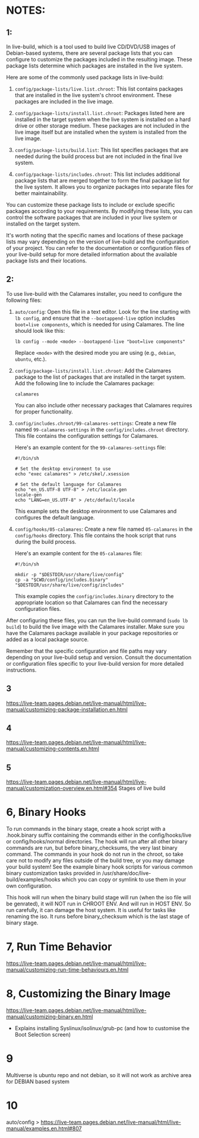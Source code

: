 # NOTES:

## 1:
In live-build, which is a tool used to build live CD/DVD/USB images of Debian-based systems, there are several package lists that you can configure to customize the packages included in the resulting image. These package lists determine which packages are installed in the live system.

Here are some of the commonly used package lists in live-build:

1. `config/package-lists/live.list.chroot`: This list contains packages that are installed in the live system's chroot environment. These packages are included in the live image.

2. `config/package-lists/install.list.chroot`: Packages listed here are installed in the target system when the live system is installed on a hard drive or other storage medium. These packages are not included in the live image itself but are installed when the system is installed from the live image.

3. `config/package-lists/build.list`: This list specifies packages that are needed during the build process but are not included in the final live system.

4. `config/package-lists/includes.chroot`: This list includes additional package lists that are merged together to form the final package list for the live system. It allows you to organize packages into separate files for better maintainability.

You can customize these package lists to include or exclude specific packages according to your requirements. By modifying these lists, you can control the software packages that are included in your live system or installed on the target system.

It's worth noting that the specific names and locations of these package lists may vary depending on the version of live-build and the configuration of your project. You can refer to the documentation or configuration files of your live-build setup for more detailed information about the available package lists and their locations.

## 2:
To use live-build with the Calamares installer, you need to configure the following files:

1. `auto/config`: Open this file in a text editor. Look for the line starting with `lb config`, and ensure that the `--bootappend-live` option includes `boot=live components`, which is needed for using Calamares. The line should look like this:

   ```
   lb config --mode <mode> --bootappend-live "boot=live components"
   ```

   Replace `<mode>` with the desired mode you are using (e.g., `debian`, `ubuntu`, etc.).

2. `config/package-lists/install.list.chroot`: Add the Calamares package to the list of packages that are installed in the target system. Add the following line to include the Calamares package:

   ```
   calamares
   ```

   You can also include other necessary packages that Calamares requires for proper functionality.

3. `config/includes.chroot/99-calamares-settings`: Create a new file named `99-calamares-settings` in the `config/includes.chroot` directory. This file contains the configuration settings for Calamares.

   Here's an example content for the `99-calamares-settings` file:

   ```
   #!/bin/sh

   # Set the desktop environment to use
   echo "exec calamares" > /etc/skel/.xsession

   # Set the default language for Calamares
   echo "en_US.UTF-8 UTF-8" > /etc/locale.gen
   locale-gen
   echo "LANG=en_US.UTF-8" > /etc/default/locale
   ```

   This example sets the desktop environment to use Calamares and configures the default language.

4. `config/hooks/05-calamares`: Create a new file named `05-calamares` in the `config/hooks` directory. This file contains the hook script that runs during the build process.

   Here's an example content for the `05-calamares` file:

   ```
   #!/bin/sh

   mkdir -p "$DESTDIR/usr/share/live/config"
   cp -a "$CWD/config/includes.binary" "$DESTDIR/usr/share/live/config/includes"
   ```

   This example copies the `config/includes.binary` directory to the appropriate location so that Calamares can find the necessary configuration files.

After configuring these files, you can run the live-build command (`sudo lb build`) to build the live image with the Calamares installer. Make sure you have the Calamares package available in your package repositories or added as a local package source.

Remember that the specific configuration and file paths may vary depending on your live-build setup and version. Consult the documentation or configuration files specific to your live-build version for more detailed instructions.

## 3
https://live-team.pages.debian.net/live-manual/html/live-manual/customizing-package-installation.en.html

## 4
https://live-team.pages.debian.net/live-manual/html/live-manual/customizing-contents.en.html

## 5
https://live-team.pages.debian.net/live-manual/html/live-manual/customization-overview.en.html#354
Stages of live build

# 6, Binary Hooks
To run commands in the binary stage, create a hook script with a .hook.binary suffix containing the commands either in the config/hooks/live or config/hooks/normal directories. The hook will run after all other binary commands are run, but before binary_checksums, the very last binary command. The commands in your hook do not run in the chroot, so take care not to modify any files outside of the build tree, or you may damage your build system! See the example binary hook scripts for various common binary customization tasks provided in /usr/share/doc/live-build/examples/hooks which you can copy or symlink to use them in your own configuration. 

This hook will run when the binary build stage will run (when the iso file will be genrated), it will NOT run in CHROOT ENV. And will run in HOST ENV. So run carefully, it can damage the host system. It is useful for tasks like renaming the iso.
It runs before binary_checksum which is the last stage of binary stage.

# 7, Run Time Behavior
https://live-team.pages.debian.net/live-manual/html/live-manual/customizing-run-time-behaviours.en.html

# 8, Customizing the Binary Image
https://live-team.pages.debian.net/live-manual/html/live-manual/customizing-binary.en.html
- Explains installing Syslinux/isolinux/grub-pc (and how to customise the Boot Selection screen)

# 9
Multiverse is ubuntu repo and not debian, so it will not work as archive area for DEBIAN based system

# 10
auto/config > https://live-team.pages.debian.net/live-manual/html/live-manual/examples.en.html#807